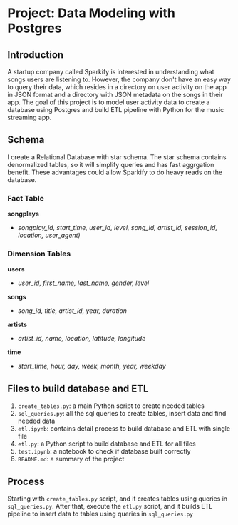 # Project: Data Modeling with Postgres

## Introduction
A startup company called Sparkify is interested in understanding what songs users are listening to. However, the company don't have an easy way to query their data, which resides in a directory on user activity on the app in JSON format and a directory with JSON metadata on the songs in their app. The goal of this project is to model user activity data to create a database using Postgres and build ETL pipeline with Python for the music streaming app.

## Schema
I create a Relational Database with star schema. The star schema contains denormalized tables, so it will simplify queries and has fast aggrgation benefit. These advantages could allow Sparkify to do heavy reads on the database. 

### Fact Table
**songplays** 
* *songplay_id, start_time, user_id, level, song_id, artist_id, session_id, location, user_agent)*

### Dimension Tables
**users** 
* *user_id, first_name, last_name, gender, level*

**songs**
* *song_id, title, artist_id, year, duration*

**artists** 
* *artist_id, name, location, latitude, longitude*

**time**
* *start_time, hour, day, week, month, year, weekday*

## Files to build database and ETL
1. `create_tables.py`: a main Python script to create needed tables
2. `sql_queries.py`: all the sql queries to create tables, insert data and find needed data
3. `etl.ipynb`: contains detail process to build database and ETL with single file
4. `etl.py`: a Python script to build database and ETL for all files
5. `test.ipynb`: a notebook to check if database built correctly
6. `README.md`: a summary of the project

## Process
Starting with `create_tables.py` script, and it creates tables using queries in `sql_queries.py`. After that, execute the `etl.py` script, and it builds ETL pipeline to insert data to tables using queries in `sql_queries.py`


